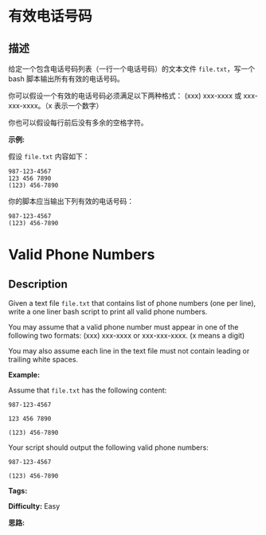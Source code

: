 # 有效电话号码

## 描述

给定一个包含电话号码列表（一行一个电话号码）的文本文件 `file.txt`，写一个 bash 脚本输出所有有效的电话号码。

你可以假设一个有效的电话号码必须满足以下两种格式： (xxx) xxx-xxxx 或 xxx-xxx-xxxx。（x 表示一个数字）

你也可以假设每行前后没有多余的空格字符。

**示例:**

假设 `file.txt` 内容如下：

    
    
    987-123-4567
    123 456 7890
    (123) 456-7890
    

你的脚本应当输出下列有效的电话号码：

    
    
    987-123-4567
    (123) 456-7890
    



# Valid Phone Numbers

## Description



Given a text file `file.txt` that contains list of phone numbers (one per line), write a one liner bash script to print all valid phone numbers.

You may assume that a valid phone number must appear in one of the following two formats: (xxx) xxx-xxxx or xxx-xxx-xxxx. (x means a digit)

You may also assume each line in the text file must not contain leading or trailing white spaces.

**Example:**

Assume that `file.txt` has the following content:

    
    
    987-123-4567
    123 456 7890
    (123) 456-7890
    

Your script should output the following valid phone numbers:

    
    
    987-123-4567
    (123) 456-7890
    


**Tags:** 

**Difficulty:** Easy

**思路:**
